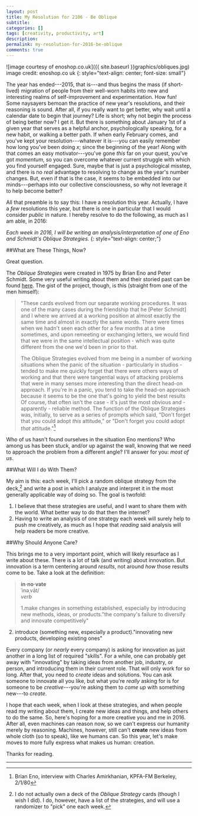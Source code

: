 ```yaml
---
layout: post
title: My Resolution for 2106 - Be Oblique
subtitle:
categories: []
tags: [creativity, productivity, art]
description:
permalink: my-resolution-for-2016-be-oblique
comments: true
---
```

![image courtesy of enoshop.co.uk]({{ site.baseurl }}graphics/obliques.jpg)  
image credit: enoshop.co uk
{: style="text-align: center; font-size: small"}


The year has ended---2015, that is---and thus begins the mass (if short-lived) migration of people from their well-worn habits into new and interesting realms of self-improvement and experimentation. How fun! Some naysayers bemoan the practice of new year's resolutions, and their reasoning is sound. After all, if you really want to get better, why wait until a calendar date to begin that journey? Life is short; why not begin the process of being better now? I get it. But there is something about January 1st of a given year that serves as a helpful anchor, psychologically speaking, for a new habit, or walking a better path. If when early February comes, and you've kept your resolution---whatever it is---you can easily remember how long you've been doing *x*; since the beginning of the year! Along with that comes an easy motivator---you've gone *this* far on your quest, you've got *momentum*, so you can overcome whatever current struggle with which you find yourself engaged. Sure, maybe that is just a psychological misstep, and there is no *real* advantage to resolving to change as the year's number changes. But, even if that is the case, it seems to be embedded into our minds---perhaps into our collective consciousness, so why not leverage it to help become better?

All that preamble is to say this: I have a resolution this year. Actually, I have a *few* resolutions this year, but there is one in particular that I would consider *public* in nature. I hereby resolve to do the following, as much as I am able, in 2016:


*Each week in 2016, I will be writing an analysis/interpretation of one of Eno and Schmidt's *Oblique Strategies*.*
{: style="text-align: center;"}

<!--more-->

##What are These Things, Now?

Great question.

The *Oblique Strategies* were created in 1975 by Brian Eno and Peter Schmidt. Some very useful writing about them and their storied past can be found [here](http://www.rtqe.net/ObliqueStrategies/OSintro.html). The gist of the project, though, is this (straight from one of the men himself):

>"These cards evolved from our separate working procedures. It was one of the many cases during the friendship that he [Peter Schmidt] and I where we arrived at a working position at almost exactly the same time and almost in exactly the same words. There were times when we hadn't seen each other for a few months at a time sometimes, and upon remeeting or exchanging letters, we would find that we were in the same intellectual position - which was quite different from the one we'd been in prior to that.
>
>The Oblique Strategies evolved from me being in a number of working situations when the panic of the situation - particularly in studios - tended to make me quickly forget that there were others ways of working and that there were tangential ways of attacking problems that were in many senses more interesting than the direct head-on approach. If you're in a panic, you tend to take the head-on approach because it seems to be the one that's going to yield the best results Of course, that often isn't the case - it's just the most obvious and - apparently - reliable method. The function of the Oblique Strategies was, initially, to serve as a series of prompts which said, "Don't forget that you could adopt *this* attitude," or "Don't forget you could adopt *that* attitude."[^1]

Who of us hasn't found ourselves in the situation Eno mentions? Who among us has been stuck, and/or up against the wall, knowing that we need to approach the problem from a different angle? I'll answer for you: *most of us*.

##What Will I do With Them?

My aim is this: each week, I'll pick a random oblique strategy from the deck,[^2] and write a post in which I analyze and interpret it in the most generally applicable way of doing so. The goal is twofold:

1. I believe that these strategies are useful, and I want to share them with the world. What better way to do that then the internet?
2. Having to write an analysis of one strategy each week will surely help to push me creatively, as much as I hope that *reading* said analysis will help readers be more creative.

##Why Should Anyone Care?

This brings me to a very important point, which will likely resurface as I write about these. There is a lot of talk (and writing) about innovation. But innovation is a term centering around *results*, not around *how* those results come to be. Take a look at the definition:

>**in·no·vate**  
ˈinəˌvāt/  
*verb*
>
>1.make changes in something established, especially by introducing new methods, ideas, or products."the company's failure to diversify and innovate competitively"  
2. introduce (something new, especially a product)."innovating new products, developing existing ones"  


Every company (or *nearly* every company) is asking for innovation as just another in a long list of required "skills". For a while, one can probably get away with "innovating" by taking ideas from another job, industry, or person, and introducing them in their current role. That will only work for so long. After that, you need to *create* ideas and solutions. You can ask someone to innovate all you like, but what you're *really* asking for is for someone to be *creative*---you're asking them to *come up* with something new---to *create*.

I hope that each week, when I look at these strategies, and when people read my writing about them, I create new ideas and things, and help others to do the same. So, here's hoping for a more creative you and me in 2016. After all, even machines can reason now, so we can't express our humanity merely by reasoning. Machines, however, still can't **create** new ideas from whole cloth (so to speak), like we humans can. So this year, let's make moves to more fully express what makes us human: creation.

Thanks for reading.


---


[^1]: Brian Eno, interview with Charles Amirkhanian, KPFA-FM Berkeley, 2/1/80

[^2]: I do not actually own a deck of the *Oblique Strategy* cards (though I wish I did). I do, however, have a list of the strategies, and will use a randomizer to "pick" one each week.
